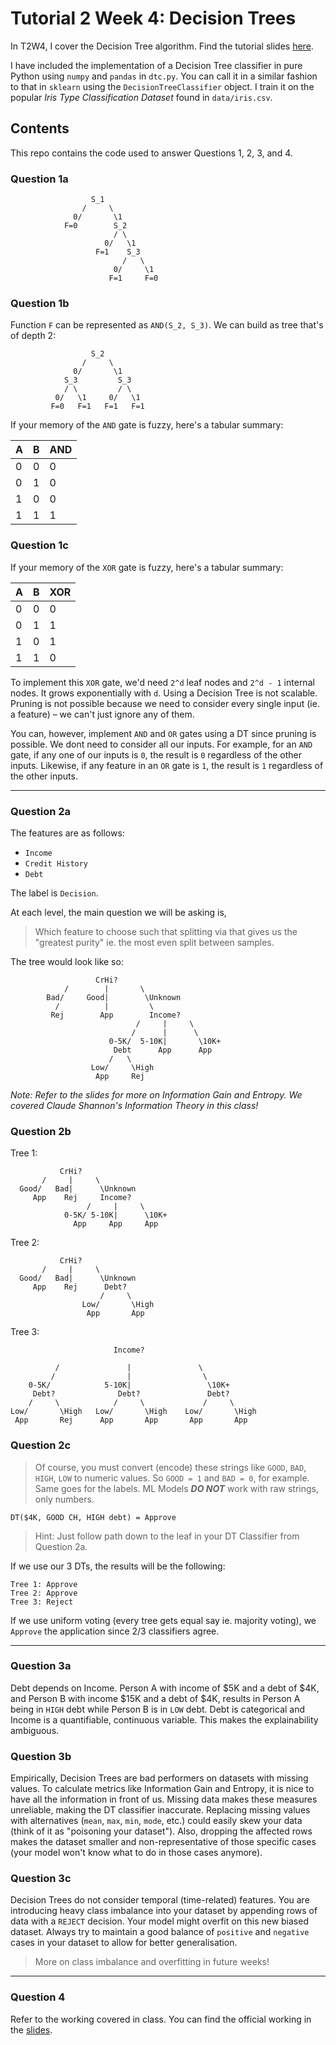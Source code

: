 # Tutorial 2 Week 4: Decision Trees

In T2W4, I cover the Decision Tree algorithm. Find the tutorial slides [here](https://www.figma.com/file/jqyuC4tzHUu84NaXc28zPI/Tutorial-Slides?node-id=0%3A1).

I have included the implementation of a Decision Tree classifier in pure Python using `numpy` and `pandas` in `dtc.py`. You can call it in a similar fashion to that in `sklearn` using the `DecisionTreeClassifier` object. I train it on the popular *Iris Type Classification Dataset* found in `data/iris.csv`.

## Contents
This repo contains the code used to answer Questions 1, 2, 3, and 4.

### Question 1a

```
                  S_1
                /     \
              0/       \1
            F=0        S_2
                       / \
                     0/   \1
                   F=1    S_3
                         /   \
                       0/     \1
                      F=1     F=0
```

### Question 1b
Function `F` can be represented as `AND(S_2, S_3)`. We can build as tree that's of depth 2:

```
                  S_2
                /     \
              0/       \1
            S_3         S_3
            / \         / \
          0/   \1     0/   \1
         F=0   F=1   F=1   F=1
```

If your memory of the `AND` gate is fuzzy, here's a tabular summary:

| **A** | **B** | **AND** |
|-------|-------|---------|
| 0     | 0     | 0       |
| 0     | 1     | 0       |
| 1     | 0     | 0       |
| 1     | 1     | 1       |

### Question 1c

If your memory of the `XOR` gate is fuzzy, here's a tabular summary:

| **A** | **B** | **XOR** |
|-------|-------|---------|
| 0     | 0     | 0       |
| 0     | 1     | 1       |
| 1     | 0     | 1       |
| 1     | 1     | 0       |

To implement this `XOR` gate, we'd need `2^d` leaf nodes and `2^d - 1` internal nodes. It grows exponentially with `d`. Using a Decision Tree is not scalable. Pruning is not possible because we need to consider every single input (ie. a feature) – we can't just ignore any of them.

You can, however, implement `AND` and `OR` gates using a DT since pruning is possible. We dont need to consider all our inputs. For example, for an `AND` gate, if any one of our inputs is `0`, the result is `0` regardless of the other inputs. Likewise, if any feature in an `OR` gate is `1`, the result is `1` regardless of the other inputs.

---

### Question 2a
The features are as follows:

- `Income`
- `Credit History`
- `Debt`

The label is `Decision`.

At each level, the main question we will be asking is,


> Which feature to choose such that splitting via that gives us the "greatest purity" ie. the most even split between samples.

The tree would look like so:

```
                   CrHi?
            /        |       \        
        Bad/     Good|        \Unknown
          /          |         \
         Rej        App        Income?
                            /     |     \
                           /      |      \
                      0-5K/  5-10K|       \10K+ 
                       Debt      App      App
                      /   \
                  Low/     \High
                   App     Rej
``` 

*Note: Refer to the slides for more on Information Gain and Entropy. We covered Claude Shannon's Information Theory in this class!*

### Question 2b

Tree 1:
```
           CrHi?
       /     |     \
  Good/   Bad|      \Unknown
     App    Rej     Income?
                 /     |     \
            0-5K/ 5-10K|      \10K+
              App     App     App
```

Tree 2:
```
           CrHi?
       /     |     \
  Good/   Bad|      \Unknown
     App    Rej      Debt?
                    /     \
                Low/       \High
                 App       App
```

Tree 3:
```
                       Income?

          /               |               \
         /                |                \
    0-5K/            5-10K|                 \10K+
     Debt?              Debt?               Debt?
    /     \            /     \             /     \
Low/       \High   Low/       \High    Low/       \High
 App       Rej      App       App       App       App
```

### Question 2c
> Of course, you must convert (encode) these strings like `GOOD`, `BAD`, `HIGH`, `LOW` to numeric values. So `GOOD = 1` and `BAD = 0`, for example. Same goes for the labels. ML Models ***DO NOT*** work with raw strings, only numbers.

`DT($4K, GOOD CH, HIGH debt) = Approve`

> Hint: Just follow path down to the leaf in your DT Classifier from Question 2a.

If we use our 3 DTs, the results will be the following:

```
Tree 1: Approve
Tree 2: Approve
Tree 3: Reject
```

If we use uniform voting (every tree gets equal say ie. majority voting), we `Approve` the application since 2/3 classifiers agree.

--- 

### Question 3a
Debt depends on Income. Person A with income of $5K and a debt of $4K, and Person B with income $15K and a debt of $4K, results in Person A being in `HIGH` debt while Person B is in `LOW` debt. Debt is categorical and Income is a quantifiable, continuous variable. This makes the explainability ambiguous.

### Question 3b
Empirically, Decision Trees are bad performers on datasets with missing values. To calculate metrics like Information Gain and Entropy, it is nice to have all the information in front of us. Missing data makes these measures unreliable, making the DT classifier inaccurate. Replacing missing values with alternatives (`mean`, `max`, `min`, `mode`, etc.) could easily skew your data (think of it as "poisoning your dataset"). Also, dropping the affected rows makes the dataset smaller and non-representative of those specific cases (your model won't know what to do in those cases anymore).

### Question 3c
Decision Trees do not consider temporal (time-related) features. You are introducing heavy class imbalance into your dataset by appending rows of data with a `REJECT` decision. Your model might overfit on this new biased dataset. Always try to maintain a good balance of `positive` and `negative` cases in your dataset to allow for better generalisation.

> More on class imbalance and overfitting in future weeks!

---

### Question 4
Refer to the working covered in class. You can find the official working in the [slides](https://www.figma.com/file/jqyuC4tzHUu84NaXc28zPI/Tutorial-Slides?node-id=0%3A1).